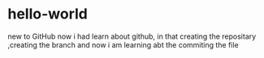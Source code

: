 # hello-world
new to GitHub
now i had learn about github, in that creating the repositary ,creating the branch and now i am learning abt the commiting the file
